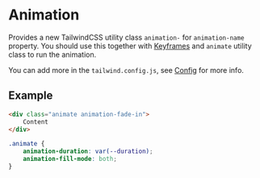 # Animation
Provides a new TailwindCSS utility class `animation-` for `animation-name` property. You should use this together with [Keyframes](/docs/layout/keyframes) and `animate` utility class to run the animation.

You can add more in the `tailwind.config.js`, see [Config](/docs/config#animations) for more info.

## Example
```html
<div class="animate animation-fade-in">
    Content
</div>
```
```css
.animate {
    animation-duration: var(--duration);
    animation-fill-mode: both;
}
```
